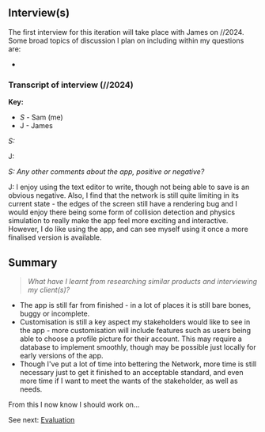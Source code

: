 ## Interview(s)

The first interview for this iteration will take place with James on //2024. Some broad topics of discussion I plan on including within my questions are:

-

### Transcript of interview (//2024)

**Key:**

- _S_ - Sam (me)
- J - James

_S:_

J:

_S: Any other comments about the app, positive or negative?_

J: I enjoy using the text editor to write, though not being able to save is an obvious negative. Also, I find that the network is still quite limiting in its current state - the edges of the screen still have a rendering bug and I would enjoy there being some form of collision detection and physics simulation to really make the app feel more exciting and interactive. However, I do like using the app, and can see myself using it once a more finalised version is available.

## Summary

> _What have I learnt from researching similar products and interviewing my client(s)?_

- The app is still far from finished - in a lot of places it is still bare bones, buggy or incomplete.
- Customisation is still a key aspect my stakeholders would like to see in the app - more customisation will include features such as users being able to choose a profile picture for their account. This may require a database to implement smoothly, though may be possible just locally for early versions of the app.
- Though I've put a lot of time into bettering the Network, more time is still necessary just to get it finished to an acceptable standard, and even more time if I want to meet the wants of the stakeholder, as well as needs.

From this I now know I should work on...

See next: [Evaluation](2.2.5-evaluation.md)
